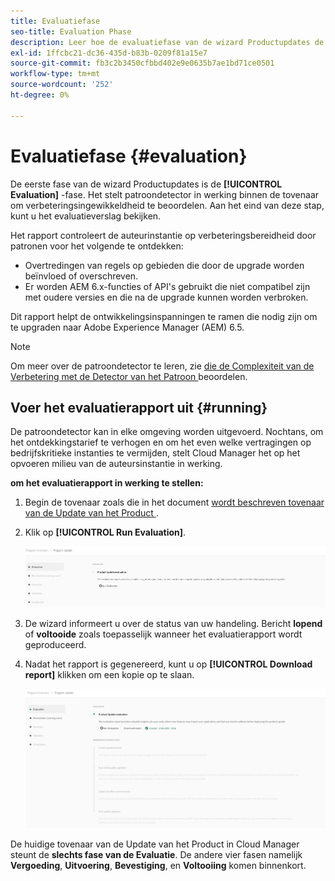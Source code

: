 ```yaml
---
title: Evaluatiefase
seo-title: Evaluation Phase
description: Leer hoe de evaluatiefase van de wizard Productupdates de upgradecomplexiteit met de patroondetector beoordeelt.
exl-id: 1ffcbc21-dc36-435d-b83b-0209f81a15e7
source-git-commit: fb3c2b3450cfbbd402e9e0635b7ae1bd71ce0501
workflow-type: tm+mt
source-wordcount: '252'
ht-degree: 0%

---
```



# Evaluatiefase {#evaluation}

De eerste fase van de wizard Productupdates is de **[!UICONTROL Evaluation]** -fase. Het stelt patroondetector in werking binnen de tovenaar om verbeteringsingewikkeldheid te beoordelen. Aan het eind van deze stap, kunt u het evaluatieverslag bekijken.

Het rapport controleert de auteurinstantie op verbeteringsbereidheid door patronen voor het volgende te ontdekken:

* Overtredingen van regels op gebieden die door de upgrade worden beïnvloed of overschreven.
* Er worden AEM 6.x-functies of API&#39;s gebruikt die niet compatibel zijn met oudere versies en die na de upgrade kunnen worden verbroken.

Dit rapport helpt de ontwikkelingsinspanningen te ramen die nodig zijn om te upgraden naar Adobe Experience Manager (AEM) 6.5.

>[!NOTE]
>
>Om meer over de patroondetector te leren, zie [ die de Complexiteit van de Verbetering met de Detector van het Patroon ](https://experienceleague.adobe.com/en/docs/experience-manager-65/content/implementing/deploying/upgrading/pattern-detector) beoordelen.

## Voer het evaluatierapport uit {#running}

De patroondetector kan in elke omgeving worden uitgevoerd. Nochtans, om het ontdekkingstarief te verhogen en om het even welke vertragingen op bedrijfskritieke instanties te vermijden, stelt Cloud Manager het op het opvoeren milieu van de auteursinstantie in werking.

**om het evaluatierapport in werking te stellen:**

1. Begin de tovenaar zoals die in het document [ wordt beschreven tovenaar van de Update van het Product ](/help/product-update-wizard/overview.md).

1. Klik op **[!UICONTROL Run Evaluation]**.

   ![ evaluatie van de Looppas ](/help/assets/Run-Evaluation.png)

1. De wizard informeert u over de status van uw handeling. Bericht **lopend** of **voltooide** zoals toepasselijk wanneer het evaluatierapport wordt geproduceerd.

1. Nadat het rapport is gegenereerd, kunt u op **[!UICONTROL Download report]** klikken om een kopie op te slaan.

   ![ gecreeerd Rapport ](/help/assets/Evaluation-1.png)

De huidige tovenaar van de Update van het Product in Cloud Manager steunt de **slechts fase van de Evaluatie**. De andere vier fasen namelijk **Vergoeding**, **Uitvoering**, **Bevestiging**, en **Voltooiing** komen binnenkort.

